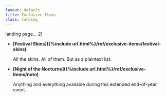 ```yaml
---
layout: default
title: Exclusive Items
class: landing
---
```

landing page… 2!

- **[Festival Skins]({%include url.html%}/ref/exclusive-items/festival-skins)**
	
	All the skins. All of them. But as a plaintext list.

- **[Night of the Nocturne]({%include url.html%}/ref/exclusive-items/notn)**
	
	Anything and everything available during this extended end-of-year event.